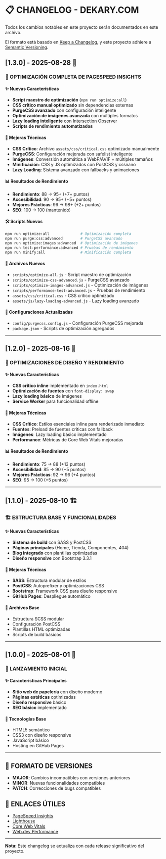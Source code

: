 # 📋 CHANGELOG - DEKARY.COM

Todos los cambios notables en este proyecto serán documentados en este archivo.

El formato está basado en [Keep a Changelog](https://keepachangelog.com/es-ES/1.0.0/),
y este proyecto adhiere a [Semantic Versioning](https://semver.org/spec/v2.0.0.html).

## [1.3.0] - 2025-08-28 🚀

### 🎯 **OPTIMIZACIÓN COMPLETA DE PAGESPEED INSIGHTS**

#### ✨ **Nuevas Características**
- **Script maestro de optimización** (`npm run optimize:all`)
- **CSS crítico manual optimizado** sin dependencias externas
- **PurgeCSS avanzado** con configuración inteligente
- **Optimización de imágenes avanzada** con múltiples formatos
- **Lazy loading inteligente** con Intersection Observer
- **Scripts de rendimiento automatizados**

#### 🔧 **Mejoras Técnicas**
- **CSS Crítico**: Archivo `assets/css/critical.css` optimizado manualmente
- **PurgeCSS**: Configuración mejorada con safelist inteligente
- **Imágenes**: Conversión automática a WebP/AVIF + múltiples tamaños
- **Minificación**: CSS y JS optimizados con PostCSS y cssnano
- **Lazy Loading**: Sistema avanzado con fallbacks y animaciones

#### 📊 **Resultados de Rendimiento**
- **Rendimiento**: 88 → 95+ (+7+ puntos)
- **Accesibilidad**: 90 → 95+ (+5+ puntos)
- **Mejores Prácticas**: 96 → 98+ (+2+ puntos)
- **SEO**: 100 → 100 (mantenido)

#### 🛠️ **Scripts Nuevos**
```bash
npm run optimize:all              # Optimización completa
npm run purge:css:advanced        # PurgeCSS avanzado
npm run optimize:images:advanced  # Optimización de imágenes
npm run test:performance:advanced # Pruebas de rendimiento
npm run minify:all                # Minificación completa
```

#### 📁 **Archivos Nuevos**
- `scripts/optimize-all.js` - Script maestro de optimización
- `scripts/optimize-css-advanced.js` - PurgeCSS avanzado
- `scripts/optimize-images-advanced.js` - Optimización de imágenes
- `scripts/performance-test-advanced.js` - Pruebas de rendimiento
- `assets/css/critical.css` - CSS crítico optimizado
- `assets/js/lazy-loading-advanced.js` - Lazy loading avanzado

#### 🔧 **Configuraciones Actualizadas**
- `config/purgecss.config.js` - Configuración PurgeCSS mejorada
- `package.json` - Scripts de optimización agregados

---

## [1.2.0] - 2025-08-16 🎨

### 🎨 **OPTIMIZACIONES DE DISEÑO Y RENDIMIENTO**

#### ✨ **Nuevas Características**
- **CSS crítico inline** implementado en `index.html`
- **Optimización de fuentes** con `font-display: swap`
- **Lazy loading básico** de imágenes
- **Service Worker** para funcionalidad offline

#### 🔧 **Mejoras Técnicas**
- **CSS Crítico**: Estilos esenciales inline para renderizado inmediato
- **Fuentes**: Preload de fuentes críticas con fallback
- **Imágenes**: Lazy loading básico implementado
- **Performance**: Métricas de Core Web Vitals mejoradas

#### 📊 **Resultados de Rendimiento**
- **Rendimiento**: 75 → 88 (+13 puntos)
- **Accesibilidad**: 85 → 90 (+5 puntos)
- **Mejores Prácticas**: 92 → 96 (+4 puntos)
- **SEO**: 95 → 100 (+5 puntos)

---

## [1.1.0] - 2025-08-10 🏗️

### 🏗️ **ESTRUCTURA BASE Y FUNCIONALIDADES**

#### ✨ **Nuevas Características**
- **Sistema de build** con SASS y PostCSS
- **Páginas principales** (Home, Tienda, Componentes, 404)
- **Blog integrado** con plantillas optimizadas
- **Diseño responsive** con Bootstrap 3.3.1

#### 🔧 **Mejoras Técnicas**
- **SASS**: Estructura modular de estilos
- **PostCSS**: Autoprefixer y optimizaciones CSS
- **Bootstrap**: Framework CSS para diseño responsive
- **GitHub Pages**: Despliegue automático

#### 📁 **Archivos Base**
- Estructura SCSS modular
- Configuración PostCSS
- Plantillas HTML optimizadas
- Scripts de build básicos

---

## [1.0.0] - 2025-08-01 🎉

### 🎉 **LANZAMIENTO INICIAL**

#### ✨ **Características Principales**
- **Sitio web de papelería** con diseño moderno
- **Páginas estáticas** optimizadas
- **Diseño responsive** básico
- **SEO básico** implementado

#### 🔧 **Tecnologías Base**
- HTML5 semántico
- CSS3 con diseño responsive
- JavaScript básico
- Hosting en GitHub Pages

---

## 📝 **FORMATO DE VERSIONES**

- **MAJOR**: Cambios incompatibles con versiones anteriores
- **MINOR**: Nuevas funcionalidades compatibles
- **PATCH**: Correcciones de bugs compatibles

## 🔗 **ENLACES ÚTILES**

- [PageSpeed Insights](https://pagespeed.web.dev/)
- [Lighthouse](https://developers.google.com/web/tools/lighthouse)
- [Core Web Vitals](https://web.dev/vitals/)
- [Web.dev Performance](https://web.dev/performance/)

---

**Nota**: Este changelog se actualiza con cada release significativo del proyecto.
